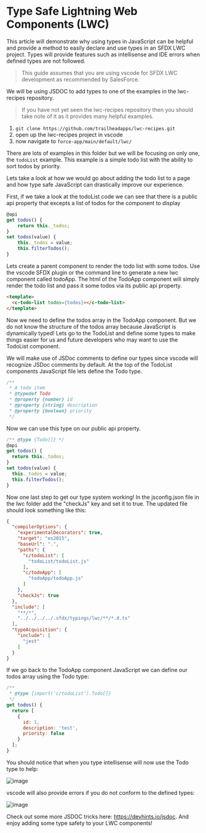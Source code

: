 # Type Safe Lightning Web Components (LWC)

This article will demonstrate why using types in JavaScript can be helpful and provide a method to easily declare and use types in an SFDX LWC project. Types will provide features such as intellisense and IDE errors when defined types are not followed.

> This guide assumes that you are using vscode for SFDX LWC development as recommended by SalesForce.

We will be using JSDOC to add types to one of the examples in the lwc-recipes repository. 

> If you have not yet seen the lwc-recipes repository then you should take note of it as it provides many helpful examples.

1. `git clone https://github.com/trailheadapps/lwc-recipes.git`
2. open up the lwc-recipes project in vscode
3. now navigate to `force-app/main/default/lwc/`

There are lots of examples in this folder but we will be focusing on only one, the `todoList` example. This example is a simple todo list with the ability to sort todos by priority.

Lets take a look at how we would go about adding the todo list to a page and how type safe JavaScript can drastically improve our experience.

First, if we take a look at the todoList code we can see that there is a public api property that excepts a list of todos for the component to display

```JavaScript
@api
get todos() {
    return this._todos;
}
set todos(value) {
    this._todos = value;
    this.filterTodos();
}
```

Lets create a parent component to render the todo list with some todos. Use the vscode SFDX plugin or the command line to generate a new lwc component called todoApp. The html of the TodoApp component will simply render the todo list and pass it some todos via its public api property.

```HTML
<template>
  <c-todo-list todos={todos}></c-todo-list>
</template>
```

Now we need to define the todos array in the TodoApp component. But we do not know the structure of the todos array because JavaScript is dynamically typed! Lets go to the TodoList and define some types to make things easier for us and future developers who may want to use the TodoList component.

We will make use of JSDoc comments to define our types since vscode will recognize JSDoc comments by default. At the top of the TodoList components JavaScript file lets define the Todo type.

```JavaScript
/**
 * A todo item
 * @typedef Todo
 * @property {number} id
 * @property {string} description
 * @property {boolean} priority
 */
```

Now we can use this type on our public api property.

```JavaScript
/** @type {Todo[]} */
@api
get todos() {
  return this._todos;
}
set todos(value) {
  this._todos = value;
  this.filterTodos();
}
```

Now one last step to get our type system working! In the jsconfig.json file in the lwc folder add the "checkJs" key and set it to true. The updated file should look something like this:

```JSON
{
  "compilerOptions": {
    "experimentalDecorators": true,
    "target": "es2015",
    "baseUrl": ".",
    "paths": {
      "c/todoList": [
        "todoList/todoList.js"
      ],
      "c/todoApp": [
        "todoApp/todoApp.js"
      ]
    },
    "checkJs": true
  },
  "include": [
    "**/*",
    "../../../../.sfdx/typings/lwc/**/*.d.ts"
  ],
  "typeAcquisition": {
    "include": [
      "jest"
    ]
  }
}
```

If we go back to the TodoApp component JavaScript we can define our todos array using the Todo type:

```JavaScript
/**
 * @type {import('c/todoList').Todo[]}
 */
get todos() {
  return [
    {
      id: 1,
      description: 'test',
      priority: false
    }
  ];
}
```

You should notice that when you type intellisense will now use the Todo type to help:

![image](https://user-images.githubusercontent.com/12009947/70873858-99354680-1f7d-11ea-9d2c-0348f77a6947.png)

vscode will also provide errors if you do not conform to the defined types:

![image](https://user-images.githubusercontent.com/12009947/70873950-f0d3b200-1f7d-11ea-8ca7-4957bfa490dc.png)

Check out some more JSDOC tricks here: https://devhints.io/jsdoc. And enjoy adding some type safety to your LWC components!